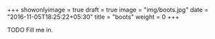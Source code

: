+++
showonlyimage = true
draft = true
image = "img/boots.jpg"
date = "2016-11-05T18:25:22+05:30"
title = "boots"
weight = 0
+++

TODO Fill me in.
